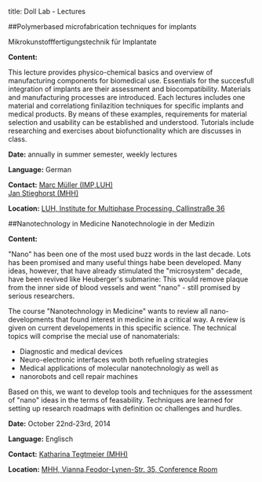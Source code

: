 title: Doll Lab - Lectures


##Polymerbased microfabrication techniques for implants

Mikrokunstofffertigungstechnik für Implantate

**Content:**

This lecture provides physico-chemical basics and overview of manufacturing components for biomedical use. Essentials for the succesfull integration of implants are their  assessment and biocompatibility. Materials and manufacturing processes are introduced. Each lectures includes one  material and correlationg finilazition techniques for  specific implants and medical products.
By means of these examples, requirements for material selection and usability can be established and understood.
Tutorials include researching and exercises about biofunctionality which are discusses in class.

**Date:** annually in summer semester, weekly lectures

**Language:** German

**Contact:**
[Marc Müller (IMP,LUH)](http://www.imp.uni-hannover.de/mitarbeiter.html)   
[Jan Stieghorst (MHH)](/staff/)

**Location:**  [LUH, Institute for Multiphase Processing, Callinstraße 36](http://www.imp.uni-hannover.de/wegbeschreibung.html)



##Nanotechnology in Medicine
Nanotechnologie in der Medizin

**Content:**

"Nano" has been one of the most used buzz words in the last decade. Lots has been promised and many useful things habe been developed. Many ideas, however, that have already stimulated the "microsystem" decade, have been revived like Heuberger's submarine: This would remove plaque from the inner side of blood vessels and went "nano" - still promised by serious researchers.    
 
The course "Nanotechnology in Medicine" wants to review all nano-developments that found interest in medicine in a critical way. A review is given on current developements in this specific science. The technical topics will comprise the mecial use of nanomaterials:

* Diagnostic and medical devices
* Neuro-electronic interfaces woth both refueling strategies
* Medical applications of molecular nanotechnologiy as well as 
* nanorobots and cell repair machines

Based on this, we want to develop tools and techniques for the assessment of "nano" ideas in the terms of feasability. Techniques are learned for setting up research roadmaps with definition oc challenges and hurdles.

**Date:** October 22nd-23rd, 2014

**Language:** Englisch

**Contact:**
[Katharina Tegtmeier (MHH)](/staff/)

**Location:** [MHH, Vianna,Feodor-Lynen-Str. 35, Conference Room](/Anfahrt/)




